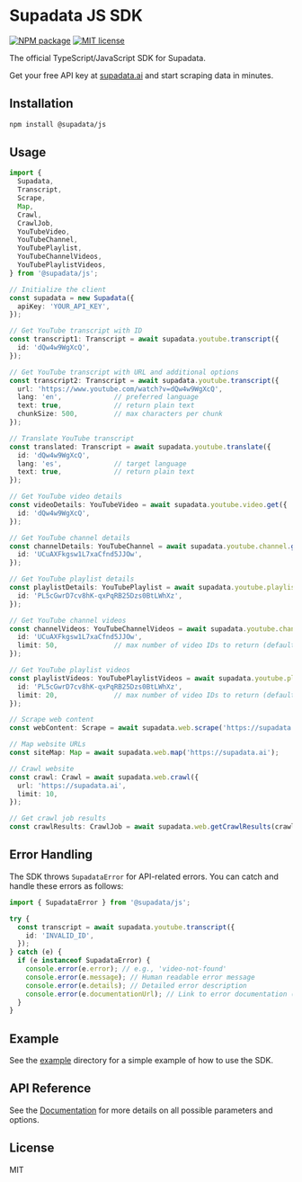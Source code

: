 # Supadata JS SDK

[![NPM package](https://img.shields.io/npm/v/@supadata/js.svg?branch=main)](https://www.npmjs.com/package/@supadata/js)
[![MIT license](https://img.shields.io/badge/license-MIT-brightgreen.svg?style=flat)](http://opensource.org/licenses/MIT)

The official TypeScript/JavaScript SDK for Supadata.

Get your free API key at [supadata.ai](https://supadata.ai) and start scraping data in minutes.

## Installation

```bash
npm install @supadata/js
```

## Usage

```typescript
import {
  Supadata,
  Transcript,
  Scrape,
  Map,
  Crawl,
  CrawlJob,
  YouTubeVideo,
  YouTubeChannel,
  YouTubePlaylist,
  YouTubeChannelVideos,
  YouTubePlaylistVideos,
} from '@supadata/js';

// Initialize the client
const supadata = new Supadata({
  apiKey: 'YOUR_API_KEY',
});

// Get YouTube transcript with ID
const transcript1: Transcript = await supadata.youtube.transcript({
  id: 'dQw4w9WgXcQ',
});

// Get YouTube transcript with URL and additional options
const transcript2: Transcript = await supadata.youtube.transcript({
  url: 'https://www.youtube.com/watch?v=dQw4w9WgXcQ',
  lang: 'en',             // preferred language
  text: true,             // return plain text
  chunkSize: 500,         // max characters per chunk
});

// Translate YouTube transcript
const translated: Transcript = await supadata.youtube.translate({
  id: 'dQw4w9WgXcQ',
  lang: 'es',             // target language
  text: true,             // return plain text 
});

// Get YouTube video details
const videoDetails: YouTubeVideo = await supadata.youtube.video.get({
  id: 'dQw4w9WgXcQ',
});

// Get YouTube channel details
const channelDetails: YouTubeChannel = await supadata.youtube.channel.get({
  id: 'UCuAXFkgsw1L7xaCfnd5JJOw',
});

// Get YouTube playlist details
const playlistDetails: YouTubePlaylist = await supadata.youtube.playlist.get({
  id: 'PL5cGwrD7cv8hK-qxPqRB25Dzs0BtLWhXz',
});

// Get YouTube channel videos
const channelVideos: YouTubeChannelVideos = await supadata.youtube.channel.videos({
  id: 'UCuAXFkgsw1L7xaCfnd5JJOw',
  limit: 50,              // max number of video IDs to return (default: 30, max: 5000)
});

// Get YouTube playlist videos
const playlistVideos: YouTubePlaylistVideos = await supadata.youtube.playlist.videos({
  id: 'PL5cGwrD7cv8hK-qxPqRB25Dzs0BtLWhXz',
  limit: 20,              // max number of video IDs to return (default: 100, max: 5000)
});

// Scrape web content
const webContent: Scrape = await supadata.web.scrape('https://supadata.ai');

// Map website URLs
const siteMap: Map = await supadata.web.map('https://supadata.ai');

// Crawl website
const crawl: Crawl = await supadata.web.crawl({
  url: 'https://supadata.ai',
  limit: 10,
});

// Get crawl job results
const crawlResults: CrawlJob = await supadata.web.getCrawlResults(crawl.jobId);
```

## Error Handling

The SDK throws `SupadataError` for API-related errors. You can catch and handle these errors as follows:

```typescript
import { SupadataError } from '@supadata/js';

try {
  const transcript = await supadata.youtube.transcript({
    id: 'INVALID_ID',
  });
} catch (e) {
  if (e instanceof SupadataError) {
    console.error(e.error); // e.g., 'video-not-found'
    console.error(e.message); // Human readable error message
    console.error(e.details); // Detailed error description
    console.error(e.documentationUrl); // Link to error documentation (optional)
  }
}
```

## Example

See the [example](./example) directory for a simple example of how to use the SDK.

## API Reference

See the [Documentation](https://supadata.ai/documentation) for more details on all possible parameters and options.

## License

MIT
